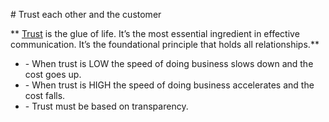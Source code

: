<p class="orange"> 
<span class="has-text-white">#</span>
 Trust each other and the customer</p>
<p class="violet has-text-weight-bold	monospace">
<span class="has-text-white">**</span>
<a target="_blank" href="https://blog.dtssydney.com/the-no1-responsibility-of-a-leader-trust">Trust</a>
 is the glue of life. It’s the most essential ingredient in effective communication. It’s the foundational principle that holds all relationships.<span class="has-text-white">**</span>

</p>
<ul>
<!-- list item -->
<li> 
<span>-</span> 
<span>When trust is LOW the speed of doing business slows down and the cost goes up. </span>
</li>
<!-- list item -->

<!-- list item -->
<li>
<span>-</span>
<span> When trust is HIGH the speed of doing business accelerates and the cost falls.</span>
</li>
<!-- list item -->

<!-- list item -->
<li>
<span>-</span>
<span>Trust must be based on transparency. 
</span>
</li>
<!-- list item -->
</ul>